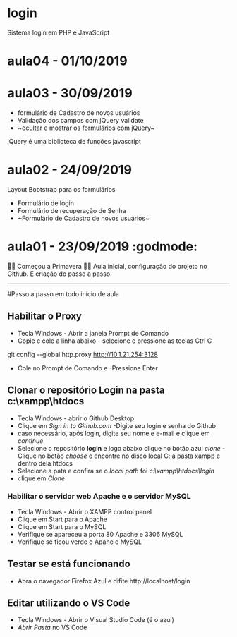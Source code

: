 # login
Sistema login em PHP e JavaScript

# aula04 - 01/10/2019

# aula03 - 30/09/2019
 - formulário de Cadastro de novos usuários
 - Validação dos campos com jQuery validate
 - ~ocultar e mostrar os formulários com jQuery~
 
  jQuery é uma biblioteca de funções javascript

# aula02 - 24/09/2019
Layout Bootstrap para os formulários
- Formulário de login
- Formulário de recuperação de Senha
- ~Formulário de Cadastro de novos usuários~
 
# aula01 - 23/09/2019 :godmode:
🌺🍀 Começou a Primavera 🌻🌷
 Aula inicial, configuração do projeto no Github.
E criação do passo a passo.

---
#Passo a passo em todo início de aula

	
## Habilitar o Proxy
  - Tecla Windows - Abrir a janela Prompt de Comando
  - Copie e cole a linha abaixo - selecione e pressione as teclas Ctrl C

  git config --global http.proxy http://10.1.21.254:3128
   
   - Cole no Prompt de Comando e
  -Pressione Enter
  
## Clonar o repositório **Login** na pasta **c:\xampp\htdocs**
  - Tecla Windows - abrir o Github Desktop
  - Clique em *Sign in to Github.com*
  -Digite seu login e senha do Github
  - caso necessário, após login, digite seu nome e e-mail e clique em *continue*
  - Selecione o repositório **login** e logo abaixo clique no botão azul *clone*
  -Clique no botão *choose* e encontre no disco local C: a pasta xampp e dentro dela htdocs
  - Selecione a pata e confira se o *local path* foi *c:\xampp\htdocs\login*
  - clique em *Clone*
  
  
 ### Habilitar o servidor web **Apache** e o servidor **MySQL**
 
  - Tecla Windows - Abrir o XAMPP control panel
  - Clique em Start para o Apache
  - Clique em Start para o MySQL
  - Verifique se apareceu a porta 80 Apache e 3306 MySQL
  - Verifique se ficou verde o Apahe e MySQL
  
 ## Testar se está funcionando
  - Abra o navegador Firefox Azul e difite  http://localhost/login
  
 ## Editar utilizando o VS Code
  
  - Tecla Windows - Abrir o Visual Studio Code (é o azul)
  - *Abrir Pasta* no VS Code
  
 
    
